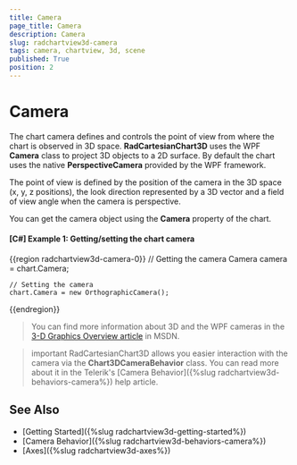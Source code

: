 ```yaml
---
title: Camera
page_title: Camera
description: Camera
slug: radchartview3d-camera
tags: camera, chartview, 3d, scene
published: True
position: 2
---
```


# Camera

The chart camera defines and controls the point of view from where the chart is observed in 3D space. __RadCartesianChart3D__ uses the WPF __Camera__ class to project 3D objects to a 2D surface. By default the chart uses the native __PerspectiveCamera__ provided by the WPF framework.

The point of view is defined by the position of the camera in the 3D space (x, y, z positions), the look direction represented by a 3D vector and a field of view angle when the camera is perspective.

You can get the camera object using the __Camera__ property of the chart.

#### __[C#] Example 1: Getting/setting the chart camera__
{{region radchartview3d-camera-0}}
	// Getting the camera
	Camera camera = chart.Camera;	
	
	// Setting the camera
	chart.Camera = new OrthographicCamera();	
{{endregion}}

> You can find more information about 3D and the WPF cameras in the [3-D Graphics Overview article](https://msdn.microsoft.com/en-us/library/ms747437(v=vs.110).aspx) in MSDN. 

>important RadCartesianChart3D allows you easier interaction with the camera via the __Chart3DCameraBehavior__ class. You can read more about it in the Telerik's [Camera Behavior]({%slug radchartview3d-behaviors-camera%}) help article.

## See Also

* [Getting Started]({%slug radchartview3d-getting-started%})
* [Camera Behavior]({%slug radchartview3d-behaviors-camera%})
* [Axes]({%slug radchartview3d-axes%})
